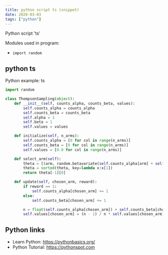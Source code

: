```yaml
---
title: python script ts (snippet)
date: 2020-03-03
tags: ["python"]
---
```

Python script 'ts'


Modules used in program: 
* `import random`

## python ts

Python example: ts

```python
import random

class ThompsonSampling(object):
    def __init__(self, counts_alpha, counts_beta, values):
        self.counts_alpha = counts_alpha
        self.counts_beta = counts_beta
        self.alpha = 1
        self.beta = 1
        self.values = values

    def initialize(self, n_arms):
        self.counts_alpha = [0 for col in range(n_arms)]
        self.counts_beta = [0 for col in range(n_arms)]
        self.values = [0.0 for col in range(n_arms)]

    def select_arm(self):
        theta = [(arm, random.betavariate(self.counts_alpha[arm] + self.alpha, self.counts_beta[arm] + self.beta)) for arm in xrange(len(self.counts_alpha))]
        theta = sorted(theta, key=lambda x:x[1])
        return theta[-1][0]

    def update(self, chosen_arm, reward):
        if reward == 1:
            self.counts_alpha[chosen_arm] += 1
        else:
            self.counts_beta[chosen_arm] += 1

        n = float(self.counts_alpha[chosen_arm]) + self.counts_beta[chosen_arm]
        self.values[chosen_arm] = (n - 1) / n * self.values[chosen_arm] + 1 / n * reward

```

## Python links

- Learn Python: https://pythonbasics.org/
- Python Tutorial: https://pythonspot.com
